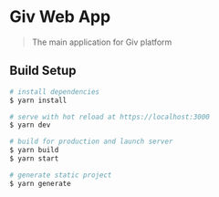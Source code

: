 # Giv Web App

> The main application for Giv platform

## Build Setup

``` bash
# install dependencies
$ yarn install

# serve with hot reload at https://localhost:3000
$ yarn dev

# build for production and launch server
$ yarn build
$ yarn start

# generate static project
$ yarn generate
```
